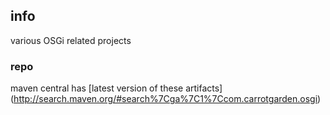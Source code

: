 ## info

various OSGi related projects

### repo

maven central has
[latest version of these artifacts]
(http://search.maven.org/#search%7Cga%7C1%7Ccom.carrotgarden.osgi)
